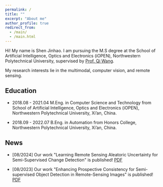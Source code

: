 ```yaml
---
permalink: /
title: ""
excerpt: "About me"
author_profile: true
redirect_from: 
  - /main/
  - /main.html
---
```


Hi! My name is Shen Jinhao. I am pursuing the M.S degree at the School of Artificial Intelligence, Optics and Electronics (iOPEN), Northwestern Polytechnical University, supervised by [Prof. Qi Wang](https://crabwq.github.io/).


My research interests lie in the multimodal, computer vision, and remote sensing. 

## Education 
- 2018.08 - 2021.04   M.Eng. in Computer Science and Technology from School of Artificial Intelligence, Optics and Electronics (iOPEN), Northwestern Polytechnical University, Xi’an, China.

- 2018.09 - 2022.07   B.Eng. in Automation from Honors College, Northwestern Polytechnical University, Xi’an, China.


## News
- [08/2024] Our work "Learning Remote Sensing Aleatoric Uncertainty for Semi-Supervised Change Detection" is published! [PDF](https://ieeexplore.ieee.org/abstract/document/10621657)

- [08/2023] Our work "Enhancing Prospective Consistency for Semi-supervised Object Detection in Remote-Sensing Images" is published! [PDF](https://ieeexplore.ieee.org/abstract/document/10234445)

<!-- ## Contact
### Email
[firstname].[lastname]16 [at] imperial.ac.uk

### Address
Office 617 \
Huxley Building \
180 Queen's Gate, South Kensington \
London SW7 2AZ \
UK -->
